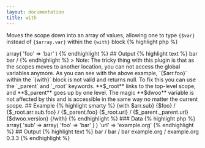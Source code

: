 ```yaml
---
layout: documentation
title: with
---
```


Moves the scope down into an array of values, allowing one to type `{$var}` instead of `{$array.var}` within the `{with}` block
{% highlight php %}
<?php
with(array $var)
{% endhighlight %}

* **var**: the array where to move the scope


## Example
{% highlight smarty %}
{$arr.foo}
{with $arr} {$foo} / {$arr.foo} {/with}
{% endhighlight %}

### Data
{% highlight php %}
<?php
'arr' => array( 'foo' => 'bar' )
{% endhighlight %}

## Output
{% highlight text %}
bar
bar / 
{% endhighlight %}

> Note: The tricky thing with this plugin is that as the scopes moves to another location, you can not access the global variables anymore.

As you can see with the above example, `{$arr.foo}` within the `{with}` block is not valid and returns null. To fix this you can use the `_parent` and `_root` keywords. **$_root** links to the top-level scope, and **$_parent** goes up by one level. The magic **$dwoo** variable is not affected by this and is accessible in the same way no matter the current scope.

## Example
{% highlight smarty %}
{with $arr.sub}
{$foo} / {$_root.arr.sub.foo} / {$_parent.foo}
{$_root.url} / {$_parent._parent.url}
{$dwoo.version}
{/with}
{% endhighlight %}

### Data
{% highlight php %}
<?php
'arr' => array( 'sub' => array( 'foo' => 'bar' ) )
'url' => 'example.org'
{% endhighlight %}

## Output
{% highlight text %}
bar / bar / bar
example.org / example.org
0.3.3
{% endhighlight %}